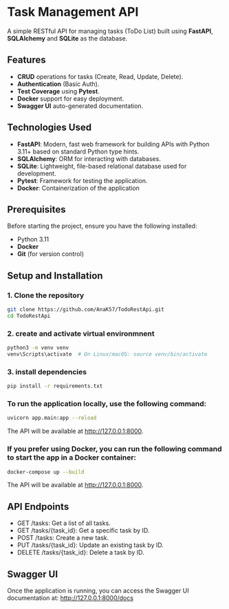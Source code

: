 # Task Management API

A simple RESTful API for managing tasks (ToDo List) built using **FastAPI**, **SQLAlchemy** and **SQLite** as the database.

## Features

- **CRUD** operations for tasks (Create, Read, Update, Delete).
- **Authentication** (Basic Auth).
- **Test Coverage** using **Pytest**.
- **Docker** support for easy deployment.
- **Swagger UI** auto-generated documentation.

## Technologies Used

- **FastAPI**: Modern, fast web framework for building APIs with Python 3.11+ based on standard Python type hints.
- **SQLAlchemy**: ORM for interacting with databases.
- **SQLite**: Lightweight, file-based relational database used for development.
- **Pytest**: Framework for testing the application.
- **Docker**: Containerization of the application

## Prerequisites

Before starting the project, ensure you have the following installed:

- Python 3.11
- **Docker** 
- **Git** (for version control)

## Setup and Installation

### 1. Clone the repository
```bash
git clone https://github.com/AnaK57/TodoRestApi.git
cd TodoRestApi
```
### 2. create and activate virtual environmnent
```bash
python3 -m venv venv
venv\Scripts\activate  # On Linux/macOS: source venv/bin/activate
```
### 3. install dependencies
```bash
pip install -r requirements.txt
```
### To run the application locally, use the following command:
```bash
uvicorn app.main:app --reload
```
The API will be available at http://127.0.0.1:8000.

### If you prefer using Docker, you can run the following command to start the app in a Docker container:
```bash
docker-compose up --build
```
The API will be available at http://127.0.0.1:8000.

## API Endpoints
- GET /tasks: Get a list of all tasks.
- GET /tasks/{task_id}: Get a specific task by ID. 
- POST /tasks: Create a new task.
- PUT /tasks/{task_id}: Update an existing task by ID.
- DELETE /tasks/{task_id}: Delete a task by ID.

## Swagger UI
Once the application is running, you can access the Swagger UI documentation at:
http://127.0.0.1:8000/docs
